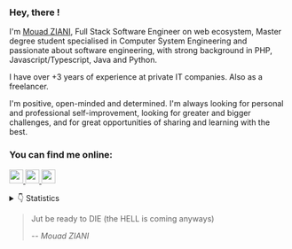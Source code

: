 ### Hey, there !
I'm <a target="_blank" href="https://www.mouadziani.com/">Mouad ZIANI</a>, Full Stack Software Engineer on web ecosystem, Master degree student specialised in Computer System Engineering and passionate about software engineering, with strong background in PHP, Javascript/Typescript, Java and Python.

I have over +3 years of experience at private IT companies. Also as a freelancer.

I'm positive, open-minded and determined. I'm always looking for personal and professional self-improvement, looking for greater and bigger challenges, and for great opportunities of sharing and learning with the best. 

### You can find me online:
<p>
  <a target="_blank" href="https://www.linkedin.com/in/mouad-ziani/">
    <img src="https://img.shields.io/badge/linkedin-%230077B5.svg?&style=for-the-badge&logo=linkedin&logoColor=white" height=25>
  </a>
  <a target="_blank" href="mailto:mouad.ziani1997@gmail.com">
    <img src="https://img.shields.io/badge/gmail-BB001B.svg?&style=for-the-badge&logo=gmail&logoColor=white" height=25>
  </a>
  <a target="_blank" href="https://twitter.com/_mouad_ziani">
    <img src="https://img.shields.io/badge/twitter-%231DA1F2.svg?&style=for-the-badge&logo=twitter&logoColor=white" height=25>
  </a>
</p>

<details>
<summary>👇 Statistics</summary>
<p>
  <img src="https://github-readme-stats.vercel.app/api?username=mouadziani&show_icons=true&hide_border=true">
</p>
  
[![HitCount](http://hits.dwyl.com/MouadZIANI/MouadZIANI.svg)](http://hits.dwyl.com/MouadZIANI/MouadZIANI)
</details>

> Jut be ready to DIE (the HELL is coming anyways)
>
> -- <cite>Mouad ZIANI</cite>

